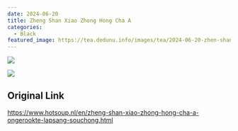 ```yaml
---
date: 2024-06-20
title: Zheng Shan Xiao Zhong Hong Cha A
categories:
  - Black
featured_image: https://tea.dedunu.info/images/tea/2024-06-20-zhen-shan-xiao-zhong-a-1.jpeg
---
```


![](https://tea.dedunu.info/images/tea/2024-06-20-zhen-shan-xiao-zhong-a-2.jpeg)

![](https://tea.dedunu.info/images/tea/2024-06-20-zhen-shan-xiao-zhong-a-3.jpeg)

## Original Link

<https://www.hotsoup.nl/en/zheng-shan-xiao-zhong-hong-cha-a-ongerookte-lapsang-souchong.html>

